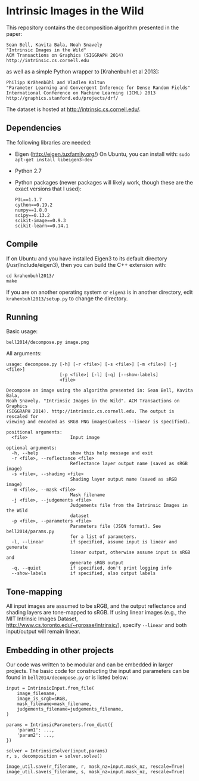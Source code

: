 Intrinsic Images in the Wild
============================

This repository contains the decomposition algorithm presented in the paper:

	Sean Bell, Kavita Bala, Noah Snavely
	"Intrinsic Images in the Wild"
	ACM Transactions on Graphics (SIGGRAPH 2014)
	http://intrinsic.cs.cornell.edu

as well as a simple Python wrapper to [Krahenbuhl et al 2013]:

	Philipp Krähenbühl and Vladlen Koltun
    "Parameter Learning and Convergent Inference for Dense Random Fields"
    International Conference on Machine Learning (ICML) 2013
    http://graphics.stanford.edu/projects/drf/

The dataset is hosted at http://intrinsic.cs.cornell.edu/.


Dependencies
------------

The following libraries are needed:

- Eigen (http://eigen.tuxfamily.org/)
  On Ubuntu, you can install with: `sudo apt-get install libeigen3-dev`

- Python 2.7

- Python packages (newer packages will likely work, though these are the exact
  versions that I used):

      PIL==1.1.7
      cython==0.19.2
      numpy==1.8.0
      scipy==0.13.2
      scikit-image==0.9.3
      scikit-learn==0.14.1


Compile
-------

If on Ubuntu and you have installed Eigen3 to its default directory (/usr/include/eigen3),
then you can build the C++ extension with:

    cd krahenbuhl2013/
    make

If you are on another operating system or `eigen3` is in another directory,
edit `krahenbuhl2013/setup.py` to change the directory.


Running
-------

Basic usage:

    bell2014/decompose.py image.png

All arguments:

    usage: decompose.py [-h] [-r <file>] [-s <file>] [-m <file>] [-j <file>]
                        [-p <file>] [-l] [-q] [--show-labels]
                        <file>

    Decompose an image using the algorithm presented in: Sean Bell, Kavita Bala,
    Noah Snavely. "Intrinsic Images in the Wild". ACM Transactions on Graphics
    (SIGGRAPH 2014). http://intrinsic.cs.cornell.edu. The output is rescaled for
    viewing and encoded as sRGB PNG images(unless --linear is specified).

    positional arguments:
      <file>                Input image

    optional arguments:
      -h, --help            show this help message and exit
      -r <file>, --reflectance <file>
                            Reflectance layer output name (saved as sRGB image)
      -s <file>, --shading <file>
                            Shading layer output name (saved as sRGB image)
      -m <file>, --mask <file>
                            Mask filename
      -j <file>, --judgements <file>
                            Judgements file from the Intrinsic Images in the Wild
                            dataset
      -p <file>, --parameters <file>
                            Parameters file (JSON format). See bell2014/params.py
                            for a list of parameters.
      -l, --linear          if specified, assume input is linear and generate
                            linear output, otherwise assume input is sRGB and
                            generate sRGB output
      -q, --quiet           if specified, don't print logging info
      --show-labels         if specified, also output labels


Tone-mapping
------------

All input images are assumed to be sRGB, and the output reflectance and shading
layers are tone-mapped to sRGB.  If using linear images (e.g., the MIT
Intrinsic Images Dataset, http://www.cs.toronto.edu/~rgrosse/intrinsic/),
specify `--linear` and both input/output will remain linear.


Embedding in other projects
---------------------------

Our code was written to be modular and can be embedded in larger projects.
The basic code for constructing the input and parameters can be found in
`bell2014/decompose.py` or is listed below:

    input = IntrinsicInput.from_file(
        image_filename,
        image_is_srgb=sRGB,
        mask_filename=mask_filename,
        judgements_filename=judgements_filename,
    )

	params = IntrinsicParameters.from_dict({
		'param1': ...,
		'param2': ...,
	})

    solver = IntrinsicSolver(input,params)
    r, s, decomposition = solver.solve()

    image_util.save(r_filename, r, mask_nz=input.mask_nz, rescale=True)
    image_util.save(s_filename, s, mask_nz=input.mask_nz, rescale=True)
